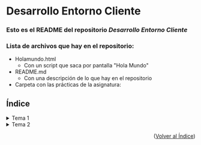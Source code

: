 # Desarrollo Entorno Cliente

### Esto es el **README** del repositorio *Desarrollo Entorno Cliente*

### Lista de archivos que hay en el repositorio:

* Holamundo.html
    * Con un script que saca por pantalla "Hola Mundo"
* README.md
    * Con una descripción de lo que hay en el repositorio
* Carpeta con las prácticas de la asignatura:
<div id="top"></div>

## Índice

<details>
  <summary>Tema 1</summary>
  <ul>
    <li><a href="https://github.com/GonzaloLunaSalazar/DesarrolloEntornoCliente/blob/main/Pr%C3%A1cticas/P1/p1.md">Práctica 1</a></li>
  </ul>
</details>
<details>
  <summary>Tema 2</summary>
  <ul>
    <li><a href="https://github.com/GonzaloLunaSalazar/DesarrolloEntornoCliente/blob/main/Pr%C3%A1cticas/P2/p2.md">Práctica 2</a></li>
  </ul>
  <ul>
    <li><a href="">Práctica 3</a></li>
  </ul>
  <ul>
    <li><a href="">Práctica 4</a></li>
  </ul>
</details>

<div id="punotuno"></div>

<p align="right">(<a href="#top">Volver al Índice</a>)</p>
